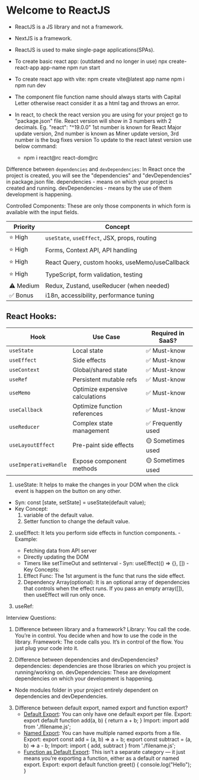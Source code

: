 # Welcome to ReactJS

- ReactJS is a JS library and not a framework.
- NextJS is a framework.
- ReactJS is used to make single-page applications(SPAs).

- To create basic react app: (outdated and no longer in use)
  npx create-react-app app-name
  npm run start

- To create react app with vite:
  npm create vite@latest app name
  npm i
  npm run dev
- The component file function name should always starts with Capital Letter otherwise react consider it as a html tag and throws an error.

- In react, to check the react version you are using for your project go to "package.json" file. React version will show in 3 numbers with 2 decimals.
  Eg. "react": "^19.0.0"
  1st number is known for React Major update version,
  2nd number is known as Miner update version,
  3rd number is the bug fixes version
  To update to the react latest version use below command:
    - npm i react@rc react-dom@rc

Difference between `dependencies` and `devDependencies`:
  In React once the project is created, you will see the "dependencies" and "devDependencies" in package.json file.
    dependencies - means on which your project is created and running.
    devDependencies - means by the use of them development is happening.

  Controlled Components:
    These are only those components in which form is available with the input fields.

  | Priority  | Concept                                        |
  | --------- | ---------------------------------------------- |
  | ⭐ High   | `useState`, `useEffect`, JSX, props, routing   |
  | ⭐ High   | Forms, Context API, API handling               |
  | ⭐ High   | React Query, custom hooks, useMemo/useCallback |
  | ⭐ High   | TypeScript, form validation, testing           |
  | ⚠️ Medium | Redux, Zustand, useReducer (when needed)       |
  | ✅ Bonus  | i18n, accessibility, performance tuning        |
  

## React Hooks:

| Hook                  | Use Case                        | Required in SaaS?  |
| --------------------- | ------------------------------- | -----------------  |
| `useState`            | Local state                     | ✅ Must-know       |
| `useEffect`           | Side effects                    | ✅ Must-know       |
| `useContext`          | Global/shared state             | ✅ Must-know       |
| `useRef`              | Persistent mutable refs         | ✅ Must-know       |
| `useMemo`             | Optimize expensive calculations | ✅ Must-know       |
| `useCallback`         | Optimize function references    | ✅ Must-know       |
| `useReducer`          | Complex state management        | ✅ Frequently used |
| `useLayoutEffect`     | Pre-paint side effects          | 🟡 Sometimes used  |
| `useImperativeHandle` | Expose component methods        | 🟡 Sometimes used  |


  1) useState:
      It helps to make the changes in your DOM when the click event is happen on the button on any other.
  - Syn: const [state, setState] = useState(default value);
  - Key Concept:
      1. variable of the default value.
      2. Setter function to change the default value.

  2) useEffect:
        It lets you perform side effects in function components.
    - Example:
        - Fetching data from API server
        - Directly updating the DOM
        - Timers like setTimeOut and setInterval
    - Syn: useEffect(() => {}, [])
    - Key Concepts:
        1. Effect Func: The 1st argument is the func that runs the side effect.
        2. Dependency Array(optional): It is an optional array of dependencies that controls when the effect runs. If you pass an empty array([]), then useEffect will run only once.

  3) useRef:
    
    
Interview Questions:
1. Difference between library and a framework?
   Library:
   You call the code.
   You’re in control. You decide when and how to use the code in the library.
   Framework:
   The code calls you.
   It’s in control of the flow. You just plug your code into it.

2. Difference between dependencies and devDependencies?
   dependencies:
   dependencies are those libraries on which you project is running/working on.
   devDependencies:
   These are development dependencies on which your development is happening.

- Node modules folder in your project entirely dependent on dependencies and devDependencies.

3. Difference between default export, named export and function export?
   - <ins>Default Export</ins>:
     You can only have one default export per file.
     Export:
     export default function add(a, b) {
     return a + b;
     }
     Import:
     import add from './filename.js';
   - <ins>Named Export</ins>:
     You can have multiple named exports from a file.
     Export:
     export const add = (a, b) => a + b;
     export const subtract = (a, b) => a - b;
     Import:
     import { add, subtract } from './filename.js';
   - <ins>Function as Default Export</ins>:
     This isn’t a separate category — it just means you’re exporting a function, either as a default or named export.
     Export:
     export default function greet() {
     console.log("Hello");
     }
